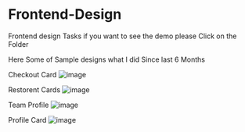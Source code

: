 # Frontend-Design
Frontend design Tasks
if you want to see the demo please Click on the Folder

Here Some of Sample designs what I did Since last 6 Months

Checkout Card
![image](https://github.com/user-attachments/assets/1bf4f071-0a01-46f3-be08-99dddac37048)

Restorent Cards 
![image](https://github.com/user-attachments/assets/6dad916d-d8a0-4117-b572-1c4f59d2bb3d)

Team Profile
![image](https://github.com/user-attachments/assets/e82cdd5d-c34b-4d0c-aaf6-e64a855ec10a)

Profile Card
![image](https://github.com/user-attachments/assets/8a33888c-fae2-49e2-811c-e21fd9ae7453)



